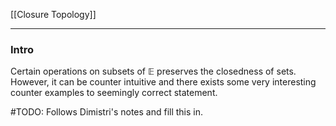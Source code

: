 [[Closure Topology]]

---
### **Intro**

Certain operations on subsets of $\mathbb E$ preserves the closedness of sets. However, it can be counter intuitive and there exists some very interesting counter examples to seemingly correct statement. 

#TODO: Follows Dimistri's notes and fill this in. 




